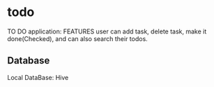 # todo

TO DO application: 
FEATURES
user can add task,
delete task,
make it done(Checked),
and can also search their todos.

## Database
Local DataBase: Hive

